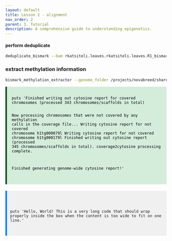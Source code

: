 ```yaml
---
layout: default
title: Lesson 2 - alignment
nav_order: 2
parent: 3. Tutorial
description: A comprehensive guide to understanding epigenetics.
---
```


#### perform deduplicate 
```bash
deduplicate_bismark --bam rkatsiteli.leaves.rkatsiteli.leaves.R1_bismark_bt2_pe.bam
```


### extract methylation information 
```bash
bismark_methylation_extractor --genome_folder /projects/novabreed/share/gmagris/collaboration/lezioni/2024/EEA/reference/ -p --bedGraph --cytosine_report --CX_context --multicore 1 --gzip rkatsiteli.leaves.rkatsiteli.leaves.R1_bismark_bt2_pe.deduplicated.bam
```
<div style="background-color: #d4edda; color: black; padding: 15px; border-left: 5px solid #155724; margin-bottom: 20px;word-wrap: break-word; overflow-wrap: break-word; white-space: normal;">
  <pre><code>puts 'Finished writing out cytosine report for covered chromosomes (processed 343 chromosomes/scaffolds in total)

Now processing chromosomes that were not covered by any methylation calls in the coverage file...
Writing cytosine report for not covered chromosome h1tg000079l
Writing cytosine report for not covered chromosome h1tg000179l
Finished writing out cytosine report (processed 345 chromosomes/scaffolds in total). coverage2cytosine processing complete.


Finished generating genome-wide cytosine report!'</code></pre>
</div>

<div style="background-color: #f0f0f0; border-left: 5px solid #007bff; padding: 10px; margin-bottom: 20px; overflow: hidden; word-wrap: break-word; overflow-wrap: break-word; white-space: pre-wrap; word-break: break-word; max-width: 100%; box-sizing: border-box;">
  <pre><code>puts 'Hello, World! This is a very long code that should wrap properly inside the box when the content is too wide to fit on one line.'</code></pre>
</div>